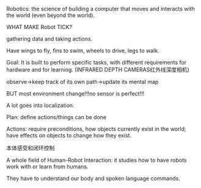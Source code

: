 Robotics: the science of building a computer that moves and interacts with the world (even beyond the world).

WHAT MAKE Robot TICK?

gathering data and taking actions.

Have wings to fly, fins to swim, wheels to drive, legs to walk.

Goal: It is built to perform specific tasks, with different requirements for hardware and for learning.
(INFRARED DEPTH CAMERAS红外线深度相机)

observe→keep track of its own path→update its mental map

BUT  most environment change!!!no sensor is perfect!!!

A lot goes into localization.

Plan: define actions/things can be done

Actions: require preconditions, how objects currently exist in the world; have effects on objects to change how they exist.

本体感受和闭环控制

A whole field of Human-Robot Interaction: it studies how to have robots work with or learn from humans.

They have to understand our body and spoken language commands.

